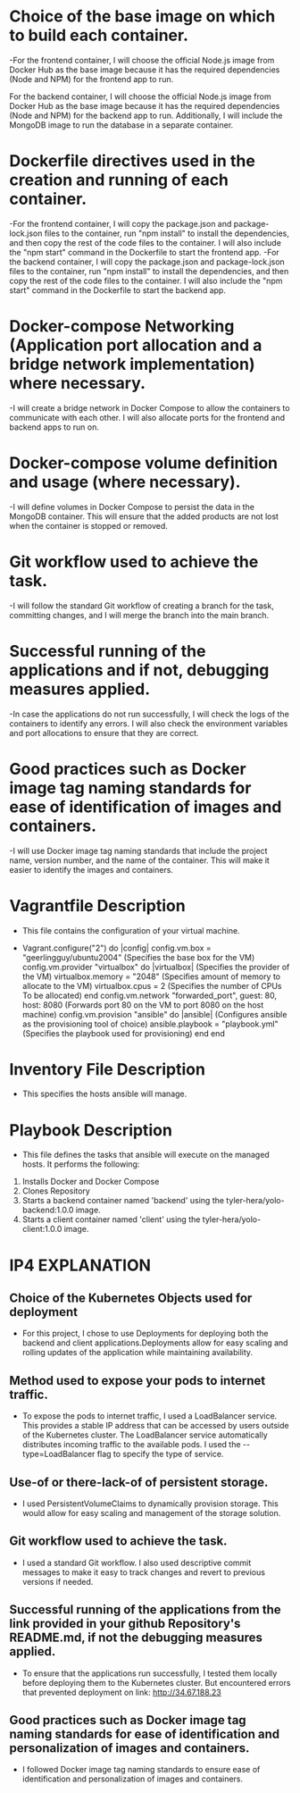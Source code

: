 # Choice of the base image on which to build each container.
-For the frontend container, I will choose the official Node.js image from Docker Hub as the base image because it has the required dependencies (Node and NPM) for the frontend app to run.

For the backend container, I will choose the official Node.js image from Docker Hub as the base image because it has the required dependencies (Node and NPM) for the backend app to run. Additionally, I will include the MongoDB image to run the database in a separate container.

# Dockerfile directives used in the creation and running of each container.
-For the frontend container, I will copy the package.json and package-lock.json files to the container, run "npm install" to install the dependencies, and then copy the rest of the code files to the container. I will also include the "npm start" command in the Dockerfile to start the frontend app.
-For the backend container, I will copy the package.json and package-lock.json files to the container, run "npm install" to install the dependencies, and then copy the rest of the code files to the container. I will also include the "npm start" command in the Dockerfile to start the backend app. 

# Docker-compose Networking (Application port allocation and a bridge network implementation) where necessary.
-I will create a bridge network in Docker Compose to allow the containers to communicate with each other. I will also allocate ports for the frontend and backend apps to run on.

# Docker-compose volume definition and usage (where necessary).
-I will define volumes in Docker Compose to persist the data in the MongoDB container. This will ensure that the added products are not lost when the container is stopped or removed.

# Git workflow used to achieve the task.
-I will follow the standard Git workflow of creating a branch for the task, committing changes, and I will merge the branch into the main branch.

# Successful running of the applications and if not, debugging measures applied.
-In case the applications do not run successfully, I will check the logs of the containers to identify any errors. I will also check the environment variables and port allocations to ensure that they are correct.

# Good practices such as Docker image tag naming standards for ease of identification of images and containers. 
-I will use Docker image tag naming standards that include the project name, version number, and the name of the container. This will make it easier to identify the images and containers.

# Vagrantfile Description
- This file contains the configuration of your virtual machine. 

* Vagrant.configure("2") do |config|
    config.vm.box = "geerlingguy/ubuntu2004"  (Specifies the base box for the VM)
    config.vm.provider "virtualbox" do |virtualbox| (Specifies the provider of the VM)
       virtualbox.memory = "2048"  (Specifies amount of memory to allocate to the VM)
       virtualbox.cpus = 2  (Specifies the number of CPUs To be allocated)
    end
    config.vm.network "forwarded_port", guest: 80, host: 8080 (Forwards port 80 on the VM to port 8080 on the host machine)
    config.vm.provision "ansible" do |ansible| (Configures ansible as the provisioning tool of choice)
      ansible.playbook = "playbook.yml" (Specifies the playbook used for provisioning)
    end
  end

# Inventory File Description
- This specifies the hosts ansible will manage.

# Playbook Description
- This file defines the tasks that ansible will execute on the managed hosts. It performs the following:

1. Installs Docker and Docker Compose
2. Clones Repository
2. Starts a backend container named 'backend' using the tyler-hera/yolo-backend:1.0.0 image.
3. Starts a client container named 'client' using the tyler-hera/yolo-client:1.0.0 image.


# IP4 EXPLANATION
## Choice of the Kubernetes Objects used for deployment 
- For this project, I chose to use Deployments for deploying both the backend and client applications.Deployments allow for easy scaling and rolling updates of the application while maintaining availability.

## Method used to expose your pods to internet traffic.
- To expose the pods to internet traffic, I used a LoadBalancer service. This provides a stable IP address that can be accessed by users outside of the Kubernetes cluster. The LoadBalancer service automatically distributes incoming traffic to the available pods. I used the --type=LoadBalancer flag to specify the type of service.

## Use-of or there-lack-of of persistent storage.
-  I used PersistentVolumeClaims to dynamically provision storage. This would allow for easy scaling and management of the storage solution.

## Git workflow used to achieve the task.
- I used a standard Git workflow. I also used descriptive commit messages to make it easy to track changes and revert to previous versions if needed.

## Successful running of the applications from the link provided in your github Repository's README.md, if not the debugging measures applied.
- To ensure that the applications run successfully, I tested them locally before deploying them to the Kubernetes cluster. But encountered errors that prevented deployment on link: http://34.67.188.23

## Good practices such as Docker image tag naming standards for ease of identification and personalization of images and containers.
- I followed Docker image tag naming standards to ensure ease of identification and personalization of images and containers.
